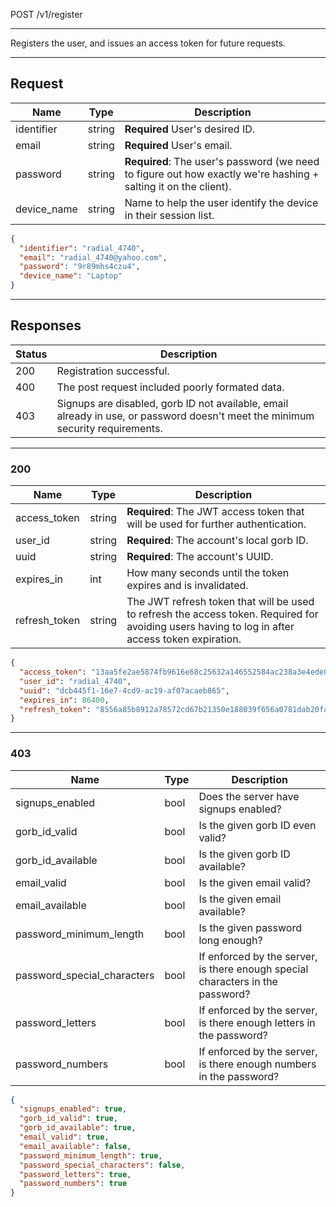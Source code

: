 POST /v1/register

---

Registers the user, and issues an access token for future requests.

---

## Request

| Name        | Type   | Description                                                                                                     |
|-------------|--------|-----------------------------------------------------------------------------------------------------------------|
| identifier  | string | **Required** User's desired ID.                                                                                 |
| email       | string | **Required** User's email.                                                                                      |
| password    | string | **Required**: The user's password (we need to figure out how exactly we're hashing + salting it on the client). |
| device_name | string | Name to help the user identify the device in their session list.                                                |

```json
{
  "identifier": "radial_4740",
  "email": "radial_4740@yahoo.com",
  "password": "9r89mhs4czu4",
  "device_name": "Laptop"
}
```

---

## Responses

| Status | Description                                                                                                                    |
|--------|--------------------------------------------------------------------------------------------------------------------------------|
| 200    | Registration successful.                                                                                                       |
| 400    | The post request included poorly formated data.                                                                                |
| 403    | Signups are disabled, gorb ID not available, email already in use, or password doesn't meet the minimum security requirements. |

---

### 200

| Name          | Type   | Description                                                                                                                                      |
|---------------|--------|--------------------------------------------------------------------------------------------------------------------------------------------------|
| access_token  | string | **Required**: The JWT access token that will be used for further authentication.                                                                 |
| user_id       | string | **Required**: The account's local gorb ID.                                                                                                       |
| uuid          | string | **Required**: The account's UUID.                                                                                                                |
| expires_in    | int    | How many seconds until the token expires and is invalidated.                                                                                     |
| refresh_token | string | The JWT refresh token that will be used to refresh the access token. Required for avoiding users having to log in after access token expiration. |

```json
{
  "access_token": "13aa5fe2ae5874fb9616e68c25632a146552584ac238a3e4ede08174fbfc4f45",
  "user_id": "radial_4740",
  "uuid": "dcb445f1-16e7-4cd9-ac19-af07acaeb865",
  "expires_in": 86400,
  "refresh_token": "8556a85b8912a78572cd67b21350e188039f656a0781dab20fab7b72a11d2a93"
}
```

---

### 403

| Name                        | Type | Description                                                                    |
|-----------------------------|------|--------------------------------------------------------------------------------|
| signups_enabled             | bool | Does the server have signups enabled?                                          |
| gorb_id_valid               | bool | Is the given gorb ID even valid?                                               |
| gorb_id_available           | bool | Is the given gorb ID available?                                                |
| email_valid                 | bool | Is the given email valid?                                                      |
| email_available             | bool | Is the given email available?                                                  |
| password_minimum_length     | bool | Is the given password long enough?                                             |
| password_special_characters | bool | If enforced by the server, is there enough special characters in the password? |
| password_letters            | bool | If enforced by the server, is there enough letters in the password?            |
| password_numbers            | bool | If enforced by the server, is there enough numbers in the password?            |

```json
{
  "signups_enabled": true,
  "gorb_id_valid": true,
  "gorb_id_available": true,
  "email_valid": true,
  "email_available": false,
  "password_minimum_length": true,
  "password_special_characters": false,
  "password_letters": true,
  "password_numbers": true
}
```
